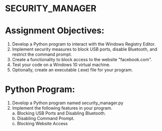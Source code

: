 # SECURITY_MANAGER

# Assignment Objectives:
1. Develop a Python program to interact with the Windows Registry Editor.
2. Implement security measures to block USB ports, disable Bluetooth, and restrict the
   command prompt.
3. Create a functionality to block access to the website "facebook.com".
4. Test your code on a Windows 10 virtual machine.
5. Optionally, create an executable (.exe) file for your program.

# Python Program:
1. Develop a Python program named security_manager.py
2. Implement the following features in your program. <br/>
a. Blocking USB Ports and Disabling Bluetooth.<br/>
b. Disabling Command Prompt.<br/>
c. Blocking Website Access
